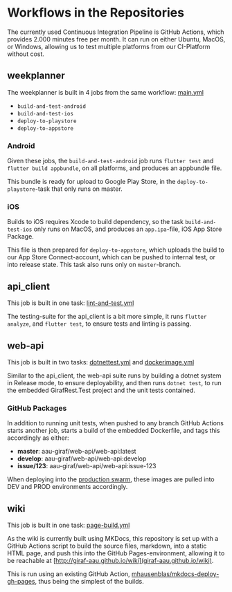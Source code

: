 # Workflows in the Repositories

The currently used Continuous Integration Pipeline is GitHub Actions, which provides
2.000 minutes free per month. It can run on either Ubuntu, MacOS, or Windows, allowing
us to test multiple platforms from our CI-Platform without cost.

## weekplanner

The weekplanner is built in 4 jobs from the same workflow: [main.yml](https://github.com/aau-giraf/weekplanner/blob/develop/.github/workflows/main.yml)

   - `build-and-test-android`
   - `build-and-test-ios`
   - `deploy-to-playstore`
   - `deploy-to-appstore`

### Android

Given these jobs, the `build-and-test-android` job runs `flutter test` and
`flutter build appbundle`, on all platforms, and produces an appbundle file.

This bundle is ready for upload to Google Play Store, in the
`deploy-to-playstore`-task that only runs on master.

### iOS

Builds to iOS requires Xcode to build dependency, so the task `build-and-test-ios`
only runs on MacOS, and produces an `app.ipa`-file, iOS App Store Package.

This file is then prepared for `deploy-to-appstore`, which uploads the build to
our App Store Connect-account, which can be pushed to internal test, or into release
state. This task also runs only on `master`-branch.

## api_client

This job is built in one task: [lint-and-test.yml](https://github.com/aau-giraf/api_client/blob/develop/.github/workflows/lint-and-test.yml)

The testing-suite for the api_client is a bit more simple, it runs `flutter analyze`,
and `flutter test`, to ensure tests and linting is passing.

## web-api

This job is built in two tasks: [dotnettest.yml](https://github.com/aau-giraf/web-api/blob/develop/.github/workflows/dotnettest.yml)
and [dockerimage.yml](https://github.com/aau-giraf/web-api/blob/develop/.github/workflows/dockerimage.yml)

Similar to the api_client, the web-api suite runs by building a dotnet system in
Release mode, to ensure deployability, and then runs `dotnet test`, to run the embedded
GirafRest.Test project and the unit tests contained.

### GitHub Packages

In addition to running unit tests, when pushed to any branch GitHub Actions starts
another job, starts a build of the embedded Dockerfile, and tags this accordingly
as either:

   - **master**: aau-giraf/web-api/web-api:latest
   - **develop**: aau-giraf/web-api/web-api:develop
   - **issue/123**: aau-giraf/web-api/web-api:issue-123

When deploying into the [production swarm](../../server_administration/PracticalDocker),
these images are pulled into DEV and PROD environments accordingly.

## wiki

This job is built in one task: [page-build.yml](https://github.com/aau-giraf/wiki/blob/master/.github/workflows/page-build.yml)

As the wiki is currently built using MKDocs, this repository is set up with a GitHub
Actions script to build the source files, markdown, into a static HTML page, and
push this into the GitHub Pages-environment, allowing it to be reachable at [http://giraf-aau.github.io/wiki](giraf-aau.github.io/wiki).

This is run using an existing GitHub Action, [mhausenblas/mkdocs-deploy-gh-pages](https://github.com/mhausenblas/mkdocs-deploy-gh-pages),
thus being the simplest of the builds.
